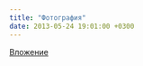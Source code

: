 ```yaml
---
title: "Фотография"
date: 2013-05-24 19:01:00 +0300
---
```



[Вложение](https://vk.com/photo41076938_304286946)
